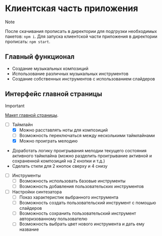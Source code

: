 # Клиентская часть приложения
> [!NOTE]
> После скачивания прописать в директории для подгрузки необходимых пакетов: `npm i`.
> Для запуска клиентской части приложения в директории прописать: `npm start`.

## Главный функционал
* Создание музыкальных композиций
* Использование различных музыкальных инструментов
* Создание собственных инструментов с использованием слайдеров

## Интерфейс главной страницы
> [!IMPORTANT]
> [Макет главной страницы](https://www.figma.com/file/YHjd0vOJuGnsXt6IRERJGZ/webSynth?type=design&node-id=0%3A1&mode=design&t=8n81lSfZMMAquScS-1).

- [ ] Таймлайн
    - [x] Можно расставлять ноты для композиций
    - [ ] Возможность переключаться между несколькими таймлайнами 
    - [x] Можно проиграть мелодию
* Доработать логику проигрывания мелодии текущего состояния активного таймлайна (можно разделить проигрывание активной и сохраненной композиций на 2 кнопки и т.д.)
* Сделать стили для 2 кнопок сверху и 4 снизу

- [ ] Инструменты
    - [ ] Возможность использовать базовые инструменты
    - [ ] Возможность добавления пользовательских инструментов

- [ ] Настройки синтезатора
    - [ ] Показ характеристик выбранного инструмента
    - [ ] Возможность создать пользовательский инструмент с помощью слайдеров
    - [ ] Возможность сохранить пользовательский инструмент авторизованному пользователю
    - [ ] Возможность выбрать цвет нового инструмента и дать ему название
